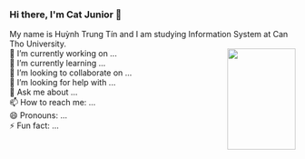 ### Hi there, I'm Cat Junior 👋
My name is Huỳnh Trung Tín and I am studying Information System at Can Tho University.   
<img align = "right" src="https://camo.githubusercontent.com/63371d36886ee658f5a97401f393e1ab1684b2fd3de674b8f5efc7d410b2a3d0/68747470733a2f2f6d656469612e67697068792e636f6d2f6d656469612f57556c706c634d704f43456d5447427442572f67697068792e676966" width="120" height="178">
🔭 I’m currently working on ...   
🌱 I’m currently learning ...   
👯 I’m looking to collaborate on ...   
🤔 I’m looking for help with ...   
💬 Ask me about ...   
📫 How to reach me: ...   
😄 Pronouns: ...   
⚡ Fun fact: ...   
